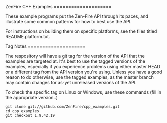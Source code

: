 <A name="toc1-1" title="ZenFire C++ Examples" />
ZenFire C++ Examples
====================

These example programs put the Zen-Fire API through its paces, and illustrate
some common patterns for how to best use the API.

For instructions on building them on specific platforms, see the files titled
README.platform.txt.

<A name="toc1-11" title="Tag Notes" />
Tag Notes
====================

The respository will have a git tag for the version of the API that the examples are targeted at.  It's best to use the tagged versions of the examples, especially if you experience problems using either master HEAD or a different tag from the API version you're using.  Unless you have a good reason to do otherwise, use the tagged examples, as the master branch may contain changes for as-yet unreleased versions of the API.

To check the specific tag on Linux or Windows, use these commands (fill in the appropriate version..)

    git clone git://github.com/ZenFire/cpp_examples.git
    cd cpp_examples
    git checkout 1.9.42.19
